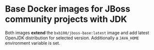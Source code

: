 # Base Docker images for JBoss community projects with JDK

Both images **extend** the `bxb100/jboss-base:latest` image and add latest OpenJDK distribution for selected version. Additionally a `JAVA_HOME` environment variable is set.
